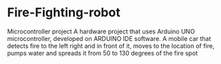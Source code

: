 # Fire-Fighting-robot
Microcontroller project
A hardware project that uses Arduino UNO microcontroller, developed on ARDUINO IDE software.
A mobile car that detects fire to the left right and in front of it, moves to the location of fire, pumps water and spreads it from 50 to 130 degrees of the fire spot
